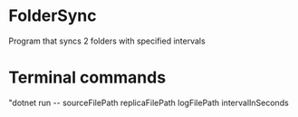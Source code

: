 # FolderSync
Program that syncs 2 folders with specified intervals

# Terminal commands

"dotnet run -- sourceFilePath replicaFilePath logFilePath intervalInSeconds
